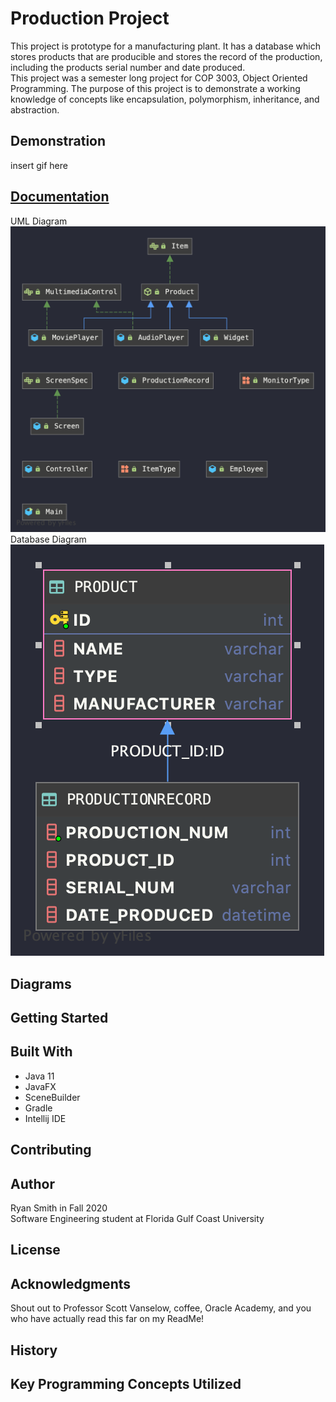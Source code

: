 # Production Project
This project is prototype for a manufacturing plant. It has a database which stores products that
 are producible and stores the record of the production, including the products serial number and
  date produced. <br/>
This project was a semester long project for COP 3003, Object Oriented Programming. The purpose of
 this project is to demonstrate a working knowledge of concepts like encapsulation, polymorphism, 
 inheritance, and abstraction.

## Demonstration
insert gif here

## [Documentation](https://rpsmith77.github.io/ProductionProject/Main.html)
UML Diagram
![UMLDiagram](Top-Level%20Package.png)
Database Diagram
![DBDiagram](ProdDB.png)

## Diagrams


## Getting Started


## Built With
 - Java 11
 - JavaFX
 - SceneBuilder
 - Gradle
 - Intellij IDE

## Contributing


## Author
Ryan Smith in Fall 2020<br/>
Software Engineering student at Florida Gulf Coast University

## License


## Acknowledgments
Shout out to Professor Scott Vanselow, coffee, Oracle Academy, and you who have actually read
this far on my ReadMe!

## History


## Key Programming Concepts Utilized
